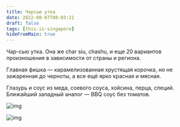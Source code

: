 ```yaml
---
title: Чарсью утка
date: 2022-08-07T08:03:21
draft: false
tags: [this-is-singapore]
hideFromMain: true
---
```

Чар-сью утка. Она же char siu, chashu, и еще 20 вариантов произношения в зависимости от страны и региона.

Главная фишка — карамелизованная хрустящая корочка, но не зажаренная до черноты, а все ещё ярко красная и мясная.

Глазурь и соус из меда, соевого соуса, хойсина, перца, специй. Ближайший западный аналог — BBQ соус без томатов.


![img](/images/this-is-singapore/photos/photo_70@07-08-2022_08-03-21.jpg#center)

![img](/images/this-is-singapore/photos/photo_71@07-08-2022_08-03-21.jpg#center)

